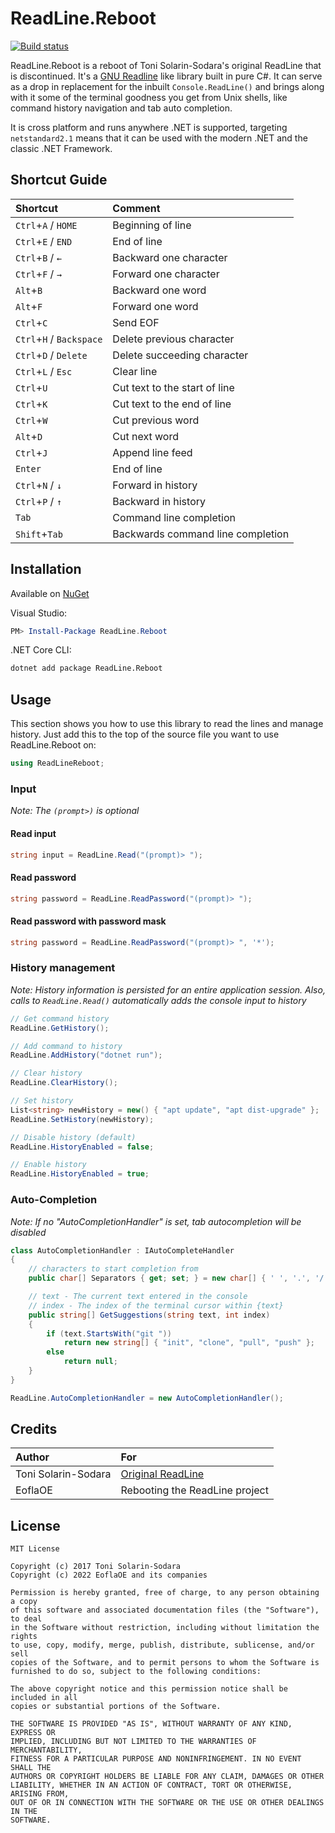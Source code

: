 # ReadLine.Reboot

[![Build status](https://ci.appveyor.com/api/projects/status/twc6ovqb6cc8s184?svg=true)](https://ci.appveyor.com/project/EoflaOE/readline-reboot)

ReadLine.Reboot is a reboot of Toni Solarin-Sodara's original ReadLine that is discontinued. It's a [GNU Readline](https://en.wikipedia.org/wiki/GNU_Readline) like library built in pure C#. It can serve as a drop in replacement for the inbuilt `Console.ReadLine()` and brings along with it some of the terminal goodness you get from Unix shells, like command history navigation and tab auto completion.

It is cross platform and runs anywhere .NET is supported, targeting `netstandard2.1` means that it can be used with the modern .NET and the classic .NET Framework.

## Shortcut Guide

| Shortcut                       | Comment                           |
|:-------------------------------|:----------------------------------|
| `Ctrl`+`A` / `HOME`            | Beginning of line                 |
| `Ctrl`+`E` / `END`             | End of line                       |
| `Ctrl`+`B` / `←`               | Backward one character            |
| `Ctrl`+`F` / `→`               | Forward one character             |
| `Alt`+`B`                      | Backward one word                 |
| `Alt`+`F`                      | Forward one word                  |
| `Ctrl`+`C`                     | Send EOF                          |
| `Ctrl`+`H` / `Backspace`       | Delete previous character         |
| `Ctrl`+`D` / `Delete`          | Delete succeeding character       |
| `Ctrl`+`L` / `Esc`             | Clear line                        |
| `Ctrl`+`U`                     | Cut text to the start of line     |
| `Ctrl`+`K`                     | Cut text to the end of line       |
| `Ctrl`+`W`                     | Cut previous word                 |
| `Alt`+`D`                      | Cut next word                     |
| `Ctrl`+`J`                     | Append line feed                  |
| `Enter`                        | End of line                       |
| `Ctrl`+`N` / `↓`               | Forward in history                |
| `Ctrl`+`P` / `↑`               | Backward in history               |
| `Tab`                          | Command line completion           |
| `Shift`+`Tab`                  | Backwards command line completion |

## Installation

Available on [NuGet](https://www.nuget.org/packages/ReadLine.Reboot/)

Visual Studio:

```powershell
PM> Install-Package ReadLine.Reboot
```

.NET Core CLI:

```bash
dotnet add package ReadLine.Reboot
```

## Usage

This section shows you how to use this library to read the lines and manage history. Just add this to the top of the source file you want to use ReadLine.Reboot on:

```csharp
using ReadLineReboot;
```

### Input

_Note: The `(prompt>)` is  optional_

#### Read input

```csharp
string input = ReadLine.Read("(prompt)> ");
```

#### Read password

```csharp
string password = ReadLine.ReadPassword("(prompt)> ");
```

#### Read password with password mask

```csharp
string password = ReadLine.ReadPassword("(prompt)> ", '*');
```

### History management

_Note: History information is persisted for an entire application session. Also, calls to `ReadLine.Read()` automatically adds the console input to history_

```csharp
// Get command history
ReadLine.GetHistory();

// Add command to history
ReadLine.AddHistory("dotnet run");

// Clear history
ReadLine.ClearHistory();

// Set history
List<string> newHistory = new() { "apt update", "apt dist-upgrade" };
ReadLine.SetHistory(newHistory);

// Disable history (default)
ReadLine.HistoryEnabled = false;

// Enable history
ReadLine.HistoryEnabled = true;
```

### Auto-Completion

_Note: If no "AutoCompletionHandler" is set, tab autocompletion will be disabled_

```csharp
class AutoCompletionHandler : IAutoCompleteHandler
{
    // characters to start completion from
    public char[] Separators { get; set; } = new char[] { ' ', '.', '/' };

    // text - The current text entered in the console
    // index - The index of the terminal cursor within {text}
    public string[] GetSuggestions(string text, int index)
    {
        if (text.StartsWith("git "))
            return new string[] { "init", "clone", "pull", "push" };
        else
            return null;
    }
}

ReadLine.AutoCompletionHandler = new AutoCompletionHandler();
```

## Credits

| Author              | For                                                      |
|:--------------------|:---------------------------------------------------------|
| Toni Solarin-Sodara | [Original ReadLine](https://github.com/tonerdo/readline) |
| EoflaOE             | Rebooting the ReadLine project                           |

## License

```
MIT License

Copyright (c) 2017 Toni Solarin-Sodara
Copyright (c) 2022 EoflaOE and its companies

Permission is hereby granted, free of charge, to any person obtaining a copy
of this software and associated documentation files (the "Software"), to deal
in the Software without restriction, including without limitation the rights
to use, copy, modify, merge, publish, distribute, sublicense, and/or sell
copies of the Software, and to permit persons to whom the Software is
furnished to do so, subject to the following conditions:

The above copyright notice and this permission notice shall be included in all
copies or substantial portions of the Software.

THE SOFTWARE IS PROVIDED "AS IS", WITHOUT WARRANTY OF ANY KIND, EXPRESS OR
IMPLIED, INCLUDING BUT NOT LIMITED TO THE WARRANTIES OF MERCHANTABILITY,
FITNESS FOR A PARTICULAR PURPOSE AND NONINFRINGEMENT. IN NO EVENT SHALL THE
AUTHORS OR COPYRIGHT HOLDERS BE LIABLE FOR ANY CLAIM, DAMAGES OR OTHER
LIABILITY, WHETHER IN AN ACTION OF CONTRACT, TORT OR OTHERWISE, ARISING FROM,
OUT OF OR IN CONNECTION WITH THE SOFTWARE OR THE USE OR OTHER DEALINGS IN THE
SOFTWARE.
```
